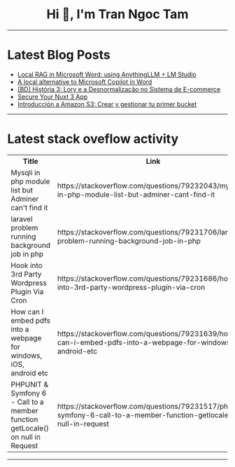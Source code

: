<h1 align="center">Hi 👋, I'm Tran Ngoc Tam</h1>

---

# Latest Blog Posts 
<!-- BLOG-POST-LIST:START -->
- [Local RAG in Microsoft Word: using AnythingLLM + LM Studio](https://dev.to/gptlocalhost/local-rag-in-microsoft-word-using-anythingllm-lm-studio-1kb4)
- [A local alternative to Microsoft Copilot in Word](https://dev.to/gptlocalhost/a-local-alternative-to-microsoft-copilot-in-word-2o9a)
- [[BD] História 3: Lory e a Desnormalização no Sistema de E-commerce](https://dev.to/flaviolzsantos/historia-3-lory-e-a-desnormalizacao-no-sistema-de-e-commerce-18jc)
- [Secure Your Nuxt 3 App](https://dev.to/devdavexoyinbo/secure-your-nuxt-3-app-56j4)
- [Introducción a Amazon S3: Crear y gestionar tu primer bucket](https://dev.to/briansuarezsantiago/introduccion-a-amazon-s3-crear-y-gestionar-tu-primer-bucket-27lp)
<!-- BLOG-POST-LIST:END -->

---

# Latest stack oveflow activity
<table>
  <tr><th>Title</th><th>Link</th></tr>
  <!-- STACKOVERFLOW:START --><tr><td>Mysqli in php module list but Adminer can&#39;t find it</td><td>https://stackoverflow.com/questions/79232043/mysqli-in-php-module-list-but-adminer-cant-find-it</td></tr><tr><td>laravel problem running background job in php</td><td>https://stackoverflow.com/questions/79231706/laravel-problem-running-background-job-in-php</td></tr><tr><td>Hook into 3rd Party Wordpress Plugin Via Cron</td><td>https://stackoverflow.com/questions/79231686/hook-into-3rd-party-wordpress-plugin-via-cron</td></tr><tr><td>How can I embed pdfs into a webpage for windows, iOS, android etc</td><td>https://stackoverflow.com/questions/79231639/how-can-i-embed-pdfs-into-a-webpage-for-windows-ios-android-etc</td></tr><tr><td>PHPUNIT &amp; Symfony 6 - Call to a member function getLocale&lpar;&rpar; on null in Request</td><td>https://stackoverflow.com/questions/79231517/phpunit-symfony-6-call-to-a-member-function-getlocale-on-null-in-request</td></tr><!-- STACKOVERFLOW:END -->
</table>

---


